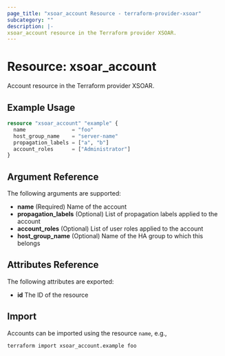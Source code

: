 ```yaml
---
page_title: "xsoar_account Resource - terraform-provider-xsoar"
subcategory: ""
description: |-
xsoar_account resource in the Terraform provider XSOAR.
---
```


# Resource: xsoar_account

Account resource in the Terraform provider XSOAR.

## Example Usage

```terraform
resource "xsoar_account" "example" {
  name               = "foo"
  host_group_name    = "server-name"
  propagation_labels = ["a", "b"]
  account_roles      = ["Administrator"]
}
```

## Argument Reference
The following arguments are supported:
- **name** (Required) Name of the account
- **propagation_labels** (Optional) List of propagation labels applied to the account
- **account_roles** (Optional) List of user roles applied to the account
- **host_group_name** (Optional) Name of the HA group to which this belongs

## Attributes Reference
The following attributes are exported:
- **id** The ID of the resource

<!--## Timeouts-->

## Import
Accounts can be imported using the resource `name`, e.g.,
```shell
terraform import xsoar_account.example foo
```